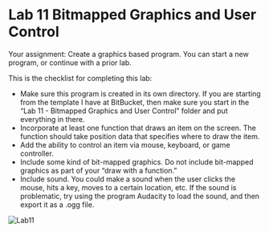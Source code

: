 # Lab 11 Bitmapped Graphics and User Control 

Your assignment: Create a graphics based program. You can start a new program, or continue with a prior lab.

This is the checklist for completing this lab:

* Make sure this program is created in its own directory. 
  If you are starting from the template I have at BitBucket, then make sure you start in the 
  “Lab 11 - Bitmapped Graphics and User Control” folder and put everything in there.
* Incorporate at least one function that draws an item on the screen. 
  The function should take position data that specifies where to draw the item. 
* Add the ability to control an item via mouse, keyboard, or game controller.
* Include some kind of bit-mapped graphics. Do not include bit-mapped graphics as part of your “draw with a function.” 
* Include sound. You could make a sound when the user clicks the mouse, hits a key, moves to a certain location, etc. If the sound is problematic, try using the program Audacity to load the sound, and then export it as a .ogg file.

<img src="https://github.com/tyrone8980/College_Programming/blob/master/ZMedia/lab11.gif" alt="Lab11" title="Lab11" />
